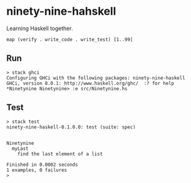 # ninety-nine-hahskell

Learning Haskell together.

    map (verify . write_code . write_test) [1..99]

## Run

    > stack ghci
    Configuring GHCi with the following packages: ninety-nine-haskell
    GHCi, version 8.0.1: http://www.haskell.org/ghc/  :? for help
    *Ninetynine Ninetynine> :e src/Ninetynine.hs

## Test

    > stack test
    ninety-nine-haskell-0.1.0.0: test (suite: spec)


    Ninetynine
      myLast
        find the last element of a list

    Finished in 0.0002 seconds
    1 examples, 0 failures
    > 

